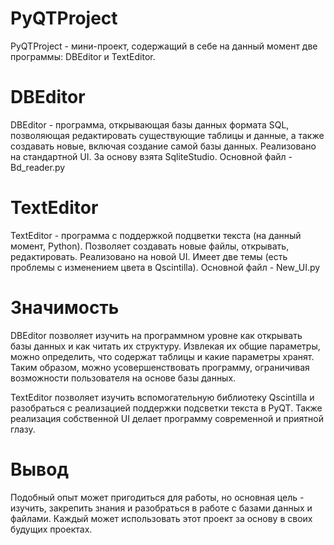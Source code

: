 # PyQTProject
PyQTProject - мини-проект, содержащий в себе на данный момент две программы: DBEditor и TextEditor.
# DBEditor
DBEditor - программа, открывающая базы данных формата SQL, позволяющая редактировать существующие таблицы и данные, а также создавать новые, включая создание самой базы данных. Реализовано на стандартной UI. За основу взята SqliteStudio. Основной файл - Bd_reader.py
# TextEditor
TextEditor - программа с поддержкой подцветки текста (на данный момент, Python). Позволяет создавать новые файлы, открывать, редактировать. Реализовано на новой UI. Имеет две темы (есть проблемы с изменением цвета в Qscintilla). Основной файл - New_UI.py
# Значимость
DBEditor позволяет изучить на программном уровне как открывать базы данных и как читать их структуру. Извлекая их общие параметры, можно определить, что содержат таблицы и какие параметры хранят. Таким образом, можно усовершенствовать программу, ограничивая возможности пользователя на основе базы данных.

TextEditor позволяет изучить вспомогательную библиотеку Qscintilla и разобраться с реализацией поддержки подсветки текста в PyQT. Также реализация собственной UI делает программу современной и приятной глазу.
# Вывод
Подобный опыт может пригодиться для работы, но основная цель - изучить, закрепить знания и разобраться в работе с базами данных и файлами. Каждый может использовать этот проект за основу в своих будущих проектах.
